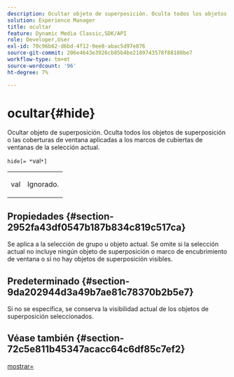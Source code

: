 ```yaml
---
description: Ocultar objeto de superposición. Oculta todos los objetos de superposición o las coberturas de ventana aplicadas a los marcos de cubiertas de ventanas de la selección actual.
solution: Experience Manager
title: ocultar
feature: Dynamic Media Classic,SDK/API
role: Developer,User
exl-id: 70c96b62-d6bd-4f12-9ee8-abac5d97e876
source-git-commit: 206e4643e3926cb85b4be2189743578f88180be7
workflow-type: tm+mt
source-wordcount: '96'
ht-degree: 7%

---
```


# ocultar{#hide}

Ocultar objeto de superposición. Oculta todos los objetos de superposición o las coberturas de ventana aplicadas a los marcos de cubiertas de ventanas de la selección actual.

`hide[= *`val`*]`

<table id="simpletable_015459EC2F4642A59B04F0B8064070B1"> 
 <tr class="strow"> 
  <td class="stentry"> <p><span class="codeph"> <span class="varname"> val</span></span> </p> </td> 
  <td class="stentry"> <p>Ignorado. </p></td> 
 </tr> 
</table>

## Propiedades {#section-2952fa43df0547b187b834c819c517ca}

Se aplica a la selección de grupo u objeto actual. Se omite si la selección actual no incluye ningún objeto de superposición o marco de encubrimiento de ventana o si no hay objetos de superposición visibles.

## Predeterminado {#section-9da202944d3a49b7ae81c78370b2b5e7}

Si no se especifica, se conserva la visibilidad actual de los objetos de superposición seleccionados.

## Véase también {#section-72c5e811b45347acacc64c6df85c7ef2}

[mostrar=](../../../../../ir-api/http-protocol/image-rendering-api-ref/c-ir-http-protocol-ref/c-ir-http-protocol-command-reference/r-ir-show.md#reference-f1824e1a501144bc9a6ae28de8e6bcb9)
